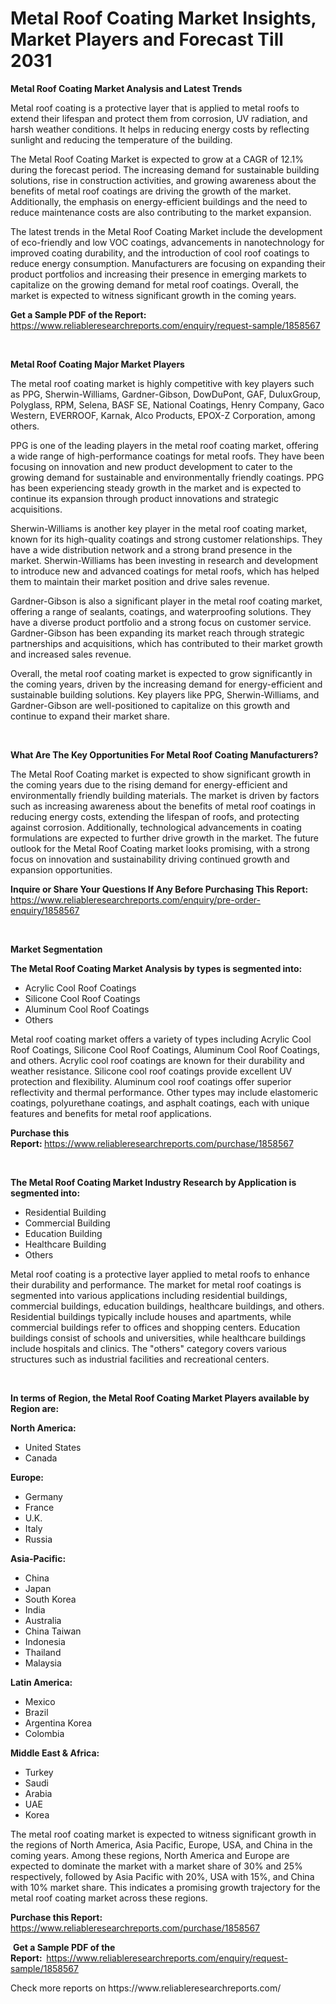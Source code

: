 <p><h1>Metal Roof Coating Market Insights, Market Players and Forecast Till 2031</h1></p><p><strong>Metal Roof Coating Market Analysis and Latest Trends</strong></p>
<p><p>Metal roof coating is a protective layer that is applied to metal roofs to extend their lifespan and protect them from corrosion, UV radiation, and harsh weather conditions. It helps in reducing energy costs by reflecting sunlight and reducing the temperature of the building.</p><p>The Metal Roof Coating Market is expected to grow at a CAGR of 12.1% during the forecast period. The increasing demand for sustainable building solutions, rise in construction activities, and growing awareness about the benefits of metal roof coatings are driving the growth of the market. Additionally, the emphasis on energy-efficient buildings and the need to reduce maintenance costs are also contributing to the market expansion.</p><p>The latest trends in the Metal Roof Coating Market include the development of eco-friendly and low VOC coatings, advancements in nanotechnology for improved coating durability, and the introduction of cool roof coatings to reduce energy consumption. Manufacturers are focusing on expanding their product portfolios and increasing their presence in emerging markets to capitalize on the growing demand for metal roof coatings. Overall, the market is expected to witness significant growth in the coming years.</p></p>
<p><strong>Get a Sample PDF of the Report:&nbsp;</strong> <a href="https://www.reliableresearchreports.com/enquiry/request-sample/1858567">https://www.reliableresearchreports.com/enquiry/request-sample/1858567</a></p>
<p>&nbsp;</p>
<p><strong>Metal Roof Coating Major Market Players</strong></p>
<p><p>The metal roof coating market is highly competitive with key players such as PPG, Sherwin-Williams, Gardner-Gibson, DowDuPont, GAF, DuluxGroup, Polyglass, RPM, Selena, BASF SE, National Coatings, Henry Company, Gaco Western, EVERROOF, Karnak, Alco Products, EPOX-Z Corporation, among others.</p><p>PPG is one of the leading players in the metal roof coating market, offering a wide range of high-performance coatings for metal roofs. They have been focusing on innovation and new product development to cater to the growing demand for sustainable and environmentally friendly coatings. PPG has been experiencing steady growth in the market and is expected to continue its expansion through product innovations and strategic acquisitions.</p><p>Sherwin-Williams is another key player in the metal roof coating market, known for its high-quality coatings and strong customer relationships. They have a wide distribution network and a strong brand presence in the market. Sherwin-Williams has been investing in research and development to introduce new and advanced coatings for metal roofs, which has helped them to maintain their market position and drive sales revenue.</p><p>Gardner-Gibson is also a significant player in the metal roof coating market, offering a range of sealants, coatings, and waterproofing solutions. They have a diverse product portfolio and a strong focus on customer service. Gardner-Gibson has been expanding its market reach through strategic partnerships and acquisitions, which has contributed to their market growth and increased sales revenue.</p><p>Overall, the metal roof coating market is expected to grow significantly in the coming years, driven by the increasing demand for energy-efficient and sustainable building solutions. Key players like PPG, Sherwin-Williams, and Gardner-Gibson are well-positioned to capitalize on this growth and continue to expand their market share.</p></p>
<p>&nbsp;</p>
<p><strong>What Are The Key Opportunities For Metal Roof Coating Manufacturers?</strong></p>
<p><p>The Metal Roof Coating market is expected to show significant growth in the coming years due to the rising demand for energy-efficient and environmentally friendly building materials. The market is driven by factors such as increasing awareness about the benefits of metal roof coatings in reducing energy costs, extending the lifespan of roofs, and protecting against corrosion. Additionally, technological advancements in coating formulations are expected to further drive growth in the market. The future outlook for the Metal Roof Coating market looks promising, with a strong focus on innovation and sustainability driving continued growth and expansion opportunities.</p></p>
<p><strong>Inquire or Share Your Questions If Any Before Purchasing This Report:</strong> <a href="https://www.reliableresearchreports.com/enquiry/pre-order-enquiry/1858567">https://www.reliableresearchreports.com/enquiry/pre-order-enquiry/1858567</a></p>
<p>&nbsp;</p>
<p><strong>Market Segmentation</strong></p>
<p><strong>The Metal Roof Coating Market Analysis by types is segmented into:</strong></p>
<p><ul><li>Acrylic Cool Roof Coatings</li><li>Silicone Cool Roof Coatings</li><li>Aluminum Cool Roof Coatings</li><li>Others</li></ul></p>
<p><p>Metal roof coating market offers a variety of types including Acrylic Cool Roof Coatings, Silicone Cool Roof Coatings, Aluminum Cool Roof Coatings, and others. Acrylic cool roof coatings are known for their durability and weather resistance. Silicone cool roof coatings provide excellent UV protection and flexibility. Aluminum cool roof coatings offer superior reflectivity and thermal performance. Other types may include elastomeric coatings, polyurethane coatings, and asphalt coatings, each with unique features and benefits for metal roof applications.</p></p>
<p><strong>Purchase this Report:&nbsp;</strong><a href="https://www.reliableresearchreports.com/purchase/1858567">https://www.reliableresearchreports.com/purchase/1858567</a></p>
<p>&nbsp;</p>
<p><strong>The Metal Roof Coating Market Industry Research by Application is segmented into:</strong></p>
<p><ul><li>Residential Building</li><li>Commercial Building</li><li>Education Building</li><li>Healthcare Building</li><li>Others</li></ul></p>
<p><p>Metal roof coating is a protective layer applied to metal roofs to enhance their durability and performance. The market for metal roof coatings is segmented into various applications including residential buildings, commercial buildings, education buildings, healthcare buildings, and others. Residential buildings typically include houses and apartments, while commercial buildings refer to offices and shopping centers. Education buildings consist of schools and universities, while healthcare buildings include hospitals and clinics. The "others" category covers various structures such as industrial facilities and recreational centers.</p></p>
<p>&nbsp;</p>
<p><strong>In terms of Region, the Metal Roof Coating Market Players available by Region are:</strong></p>
<p>
    <p> <strong> North America: </strong>
        <ul>
            <li>United States</li>
            <li>Canada</li>
        </ul>
        </p> 
    <p> <strong> Europe: </strong>
        <ul>
            <li>Germany</li>
            <li>France</li>
            <li>U.K.</li>
            <li>Italy</li>
            <li>Russia</li>
        </ul>
        </p> 
    <p> <strong> Asia-Pacific: </strong>
        <ul>
            <li>China</li>
            <li>Japan</li>
            <li>South Korea</li>
            <li>India</li>
            <li>Australia</li>
            <li>China Taiwan</li>
            <li>Indonesia</li>
            <li>Thailand</li>
            <li>Malaysia</li>
        </ul>
        </p> 
    <p> <strong> Latin America: </strong>
        <ul>
            <li>Mexico</li>
            <li>Brazil</li>
            <li>Argentina Korea</li>
            <li>Colombia</li>
        </ul>
        </p> 
    <p> <strong> Middle East & Africa: </strong>
        <ul>
            <li>Turkey</li>
            <li>Saudi</li>
            <li>Arabia</li>
            <li>UAE</li>
            <li>Korea</li>
        </ul>
    </p>
    </p>
<p><p>The metal roof coating market is expected to witness significant growth in the regions of North America, Asia Pacific, Europe, USA, and China in the coming years. Among these regions, North America and Europe are expected to dominate the market with a market share of 30% and 25% respectively, followed by Asia Pacific with 20%, USA with 15%, and China with 10% market share. This indicates a promising growth trajectory for the metal roof coating market across these regions.</p></p>
<p><strong>Purchase this Report: </strong><a href="https://www.reliableresearchreports.com/purchase/1858567">https://www.reliableresearchreports.com/purchase/1858567</a></p>
<p>&nbsp;<strong>Get a Sample PDF of the Report:&nbsp;&nbsp;</strong><a href="https://www.reliableresearchreports.com/enquiry/request-sample/1858567">https://www.reliableresearchreports.com/enquiry/request-sample/1858567</a></p>
<p><strong></strong></p>
<p>Check more reports on https://www.reliableresearchreports.com/</p>